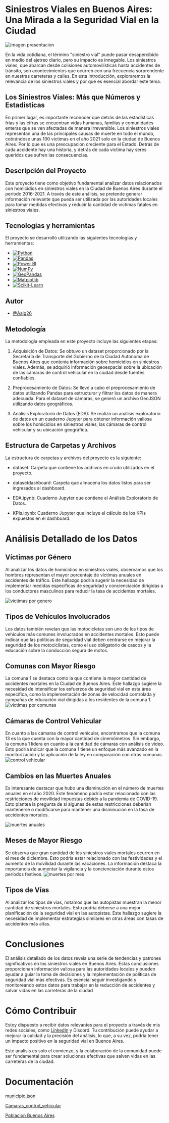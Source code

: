 
# Siniestros Viales en Buenos Aires: Una Mirada a la Seguridad Vial en la Ciudad

![imagen presentacion](https://www.portafolio.co/files/article_new_multimedia/uploads/2023/06/16/648c7edc9fc7d.jpeg)






En la vida cotidiana, el término "siniestro vial" puede pasar desapercibido en medio del ajetreo diario, pero su impacto es innegable. Los siniestros viales, que abarcan desde colisiones automovilísticas hasta accidentes de tránsito, son acontecimientos que ocurren con una frecuencia sorprendente en nuestras carreteras y calles. En esta introducción, exploraremos la relevancia de los siniestros viales y por qué es esencial abordar este tema.

 ##  Los Siniestros Viales: Más que Números y Estadísticas

En primer lugar, es importante reconocer que detrás de las estadísticas frías y las cifras se encuentran vidas humanas, familias y comunidades enteras que se ven afectadas de manera irreversible. Los siniestros viales representan una de las principales causas de muerte en todo el mundo, cobrándose unas 100 victimas en el año 2021 solo en la ciudad de Buenos Aires. Por lo que es una preocupacion creciente para el Estado. Detrás de cada accidente hay una historia, y detrás de cada víctima hay seres queridos que sufren las consecuencias.

## Descripción del Proyecto
Este proyecto tiene como objetivo fundamental analizar datos relacionados con homicidios en siniestros viales en la Ciudad de Buenos Aires durante el período 2016-2021. A través de este análisis, se pretende generar información relevante que pueda ser utilizada por las autoridades locales para tomar medidas efectivas y reducir la cantidad de víctimas fatales en siniestros viales.


## Tecnologias y herramientas

El proyecto se desarrolló utilizando las siguientes tecnologías y herramientas: 

- [![Python](https://img.shields.io/badge/Python-3.7%20%7C%203.8%20%7C%203.9-blue?style=for-the-badge&logo=python&logoColor=white)](https://www.python.org/)
- [![Pandas](https://img.shields.io/badge/Pandas-1.0%20%7C%201.1%20%7C%201.2%20%7C%201.3-green?style=for-the-badge&logo=pandas&logoColor=white)](https://pandas.pydata.org/)
- [![Power BI](https://img.shields.io/badge/Power%20BI-Latest-orange?style=for-the-badge&logo=powerbi&logoColor=white)](https://powerbi.microsoft.com/)
- [![NumPy](https://img.shields.io/badge/NumPy-1.16%20%7C%201.17%20%7C%201.18-blue?style=for-the-badge&logo=numpy&logoColor=white)](https://numpy.org/)
- [![GeoPandas](https://img.shields.io/badge/GeoPandas-Latest-green?style=for-the-badge&logo=geopandas&logoColor=white)](https://geopandas.org/)
- [![Matplotlib](https://img.shields.io/badge/Matplotlib-3.2%20%7C%203.3%20%7C%203.4-yellow?style=for-the-badge&logo=python&logoColor=white)](https://matplotlib.org/)
- [![Scikit-Learn](https://img.shields.io/badge/Scikit--Learn-0.22%20%7C%200.23%20%7C%200.24-blue?style=for-the-badge&logo=scikit-learn&logoColor=white)](https://scikit-learn.org/)


## Autor

- [@Aalg26](https://github.com/Aalg26)


## Metodología
La metodología empleada en este proyecto incluye las siguientes etapas:

1. Adquisición de Datos: Se obtuvo un dataset proporcionado por la Secretaría de Transporte del Gobierno de la Ciudad Autónoma de Buenos Aires que contenía información sobre homicidios en siniestros viales. Además, se adquirió información geoespacial sobre la ubicación de las cámaras de control vehicular en la ciudad desde fuentes confiables.

2. Preprocesamiento de Datos: Se llevó a cabo el preprocesamiento de datos utilizando Pandas para estructurar y filtrar los datos de manera adecuada. Para el dataset de cámaras, se generó un archivo GeoJSON utilizando datos geográficos.

3. Análisis Exploratorio de Datos (EDA): Se realizó un análisis exploratorio de datos en un cuaderno Jupyter para obtener información valiosa sobre los homicidios en siniestros viales, las cámaras de control vehicular y su ubicación geográfica.

## Estructura de Carpetas y Archivos

La estructura de carpetas y archivos del proyecto es la siguiente:

- dataset: Carpeta que contiene los archivos en crudo utilizados en el proyecto.

- datasetdashboard: Carpeta que almacena los datos listos para ser ingresados al dashboard.

- EDA.ipynb: Cuaderno Jupyter que contiene el Análisis Exploratorio de Datos.

- KPIs.ipynb: Cuaderno Jupyter que incluye el cálculo de los KPIs expuestos en el dashboard.

# Análisis Detallado de los Datos
## Víctimas por Género
Al analizar los datos de homicidios en siniestros viales, observamos que los hombres representan el mayor porcentaje de víctimas anuales en accidentes de tráfico. Este hallazgo podría sugerir la necesidad de implementar medidas específicas de seguridad y concienciación dirigidas a los conductores masculinos para reducir la tasa de accidentes mortales.

![victimas por genero](https://i.imgur.com/cZjtpX5.png)
## Tipos de Vehículos Involucrados
Los datos también revelan que las motocicletas son uno de los tipos de vehículos más comunes involucrados en accidentes mortales. Esto puede indicar que las políticas de seguridad vial deben centrarse en mejorar la seguridad de los motociclistas, como el uso obligatorio de cascos y la educación sobre la conducción segura de motos.

## Comunas con Mayor Riesgo
La comuna 1 se destaca como la que contiene la mayor cantidad de accidentes mortales en la Ciudad de Buenos Aires. Este hallazgo sugiere la necesidad de intensificar los esfuerzos de seguridad vial en esta área específica, como la implementación de zonas de velocidad controlada y campañas de educación vial dirigidas a los residentes de la comuna 1.
![victimas por comunas](https://i.imgur.com/aQFglUF.png)
## Cámaras de Control Vehicular
En cuanto a las cámaras de control vehicular, encontramos que la comuna 13 es la que cuenta con la mayor cantidad de cinemómetros. Sin embargo, la comuna 1 lidera en cuanto a la cantidad de cámaras con análisis de video. Esto podría indicar que la comuna 1 tiene un enfoque más avanzado en la monitorización y la aplicación de la ley en comparación con otras comunas.
![control vehicular](https://i.imgur.com/dZjzCW3.png)
## Cambios en las Muertes Anuales
Es interesante destacar que hubo una disminución en el número de muertes anuales en el año 2020. Este fenómeno podría estar relacionado con las restricciones de movilidad impuestas debido a la pandemia de COVID-19. Esto plantea la pregunta de si algunas de estas restricciones deberían mantenerse o modificarse para mantener una disminución en la tasa de accidentes mortales.

![muertes anuales](https://i.imgur.com/oHNP2vI.png)

## Meses de Mayor Riesgo
Se observa que gran cantidad de los siniestros viales mortales ocurren en el mes de diciembre. Esto podría estar relacionado con las festividades y el aumento de la movilidad durante las vacaciones. La información destaca la importancia de aumentar la vigilancia y la concienciación durante estos períodos festivos.
![muertes por mes](https://i.imgur.com/2lzvr4I.png)
## Tipos de Vías
Al analizar los tipos de vías, notamos que las autopistas muestran la menor cantidad de siniestros mortales. Esto podría deberse a una mejor planificación de la seguridad vial en las autopistas. Este hallazgo sugiere la necesidad de implementar estrategias similares en otras áreas con tasas de accidentes más altas.

# Conclusiones
El análisis detallado de los datos revela una serie de tendencias y patrones significativos en los siniestros viales en Buenos Aires. Estas conclusiones proporcionan información valiosa para las autoridades locales y pueden ayudar a guiar la toma de decisiones y la implementación de políticas de seguridad vial más efectivas. Es esencial seguir investigando y monitoreando estos datos para trabajar en la reducción de accidentes y salvar vidas en las carreteras de la ciudad

# Cómo Contribuir
Estoy dispuesto a recibir datos relevantes para el proyecto a través de mis redes sociales, como [LinkedIn](https://www.linkedin.com/in/adri%C3%A1nle%C3%B3ngracia/) y Discord. Tu contribución puede ayudar a mejorar la calidad y la precisión del análisis, lo que, a su vez, podría tener un impacto positivo en la seguridad vial en Buenos Aires.

Este análisis es solo el comienzo, y la colaboración de la comunidad puede ser fundamental para crear soluciones efectivas que salven vidas en las carreteras de la ciudad.
# Documentación

[municipio.json](https://www.ign.gob.ar/NuestrasActividades/InformacionGeoespacial/CapasSIG)

[Camaras_control_vehicular](https://data.buenosaires.gob.ar/dataset/camaras-fijas-control-vehicular)

[Poblacion Buenos Aires](https://es.wikipedia.org/wiki/Buenos_Aires)

